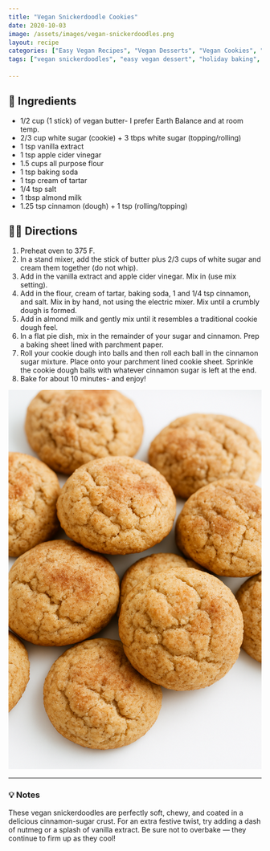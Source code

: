 ```yaml
---
title: "Vegan Snickerdoodle Cookies"
date: 2020-10-03
image: /assets/images/vegan-snickerdoodles.png
layout: recipe
categories: ["Easy Vegan Recipes", "Vegan Desserts", "Vegan Cookies", "Holiday Recipes"]
tags: ["vegan snickerdoodles", "easy vegan dessert", "holiday baking", "dairy-free cookies", "eggless cookies", "vegan sugar cookies", "soft cookies", "classic vegan desserts"]

---
```


## 🧾 Ingredients

- 1/2 cup (1 stick) of vegan butter- I prefer Earth Balance and at room temp.
- 2/3 cup white sugar (cookie) + 3 tbps white sugar (topping/rolling)
- 1 tsp vanilla extract
- 1 tsp apple cider vinegar
- 1.5 cups all purpose flour
- 1 tsp baking soda
- 1 tsp cream of tartar
- 1/4 tsp salt
- 1 tbsp almond milk
- 1.25 tsp cinnamon (dough) + 1 tsp (rolling/topping)

## 👩‍🍳 Directions

1. Preheat oven to 375 F.
2. In a stand mixer, add the stick of butter plus 2/3 cups of white sugar and cream them together (do not whip). 
3. Add in the vanilla extract and apple cider vinegar. Mix in (use mix setting).
4. Add in the flour, cream of tartar, baking soda, 1 and 1/4 tsp cinnamon, and salt. Mix in by hand, not using the electric mixer. Mix until a crumbly dough is formed.
5. Add in almond milk and gently mix until it resembles a traditional cookie dough feel.
6. In a flat pie dish, mix in the remainder of your sugar and cinnamon. Prep a baking sheet lined with parchment paper.
7. Roll your cookie dough into balls and then roll each ball in the cinnamon sugar mixture. Place onto your parchment lined cookie sheet.  Sprinkle the cookie dough balls with whatever cinnamon sugar is left at the end.
8. Bake for about 10 minutes- and enjoy!

![Vegan Snickerdoodles](/assets/images/vegan-snickerdoodles.png)

---

### 💡 Notes

These vegan snickerdoodles are perfectly soft, chewy, and coated in a delicious cinnamon-sugar crust. For an extra festive twist, try adding a dash of nutmeg or a splash of vanilla extract. Be sure not to overbake — they continue to firm up as they cool!
